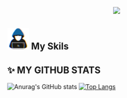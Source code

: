 <p align="center">
  <a href="https://github.com/DenverCoder1/readme-typing-svg"><img src="https://readme-typing-svg.herokuapp.com?font=Time+New+Roman&color=cyan&size=25&center=true&vCenter=true&width=600&height=100&lines=Welcome+To+My+Github+Profile+:);++;Plugin+Pocketmine+And+Spigot+Developer,;Newbies+Computer+Student,;Newbies+Web+Developer,;Active+Learner/Researcher,;Love+to+learn+new+stuffs..<3"></a>
</p>

## <picture><img src = "https://github.com/0xAbdulKhalid/0xAbdulKhalid/raw/main/assets/mdImages/about_me.gif" width = 50px></picture> **My Skils**


## ✨ MY GITHUB STATS
![Anurag's GitHub stats](https://github-readme-stats.vercel.app/api?username=SkulZOnTheYT&show_icons=true&theme=merko)
[![Top Langs](https://github-readme-stats.vercel.app/api/top-langs/?username=SkulZOnTheYT&layout=compact)](https://github.com/anuraghazra/github-readme-stats)
